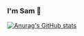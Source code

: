 ### I'm Sam 👋

[![Anurag's GitHub stats](https://github-readme-stats.vercel.app/api?username=SamCull)](https://github.com/SamCull/github-readme-stats)
